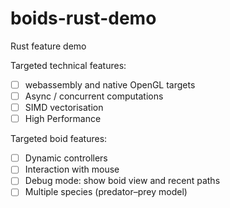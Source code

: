 # boids-rust-demo
Rust feature demo

Targeted technical features:
* [ ] webassembly and native OpenGL targets
* [ ] Async / concurrent computations
* [ ] SIMD vectorisation
* [ ] High Performance

Targeted boid features:
* [ ] Dynamic controllers
* [ ] Interaction with mouse
* [ ] Debug mode: show boid view and recent paths
* [ ] Multiple species (predator–prey model)
